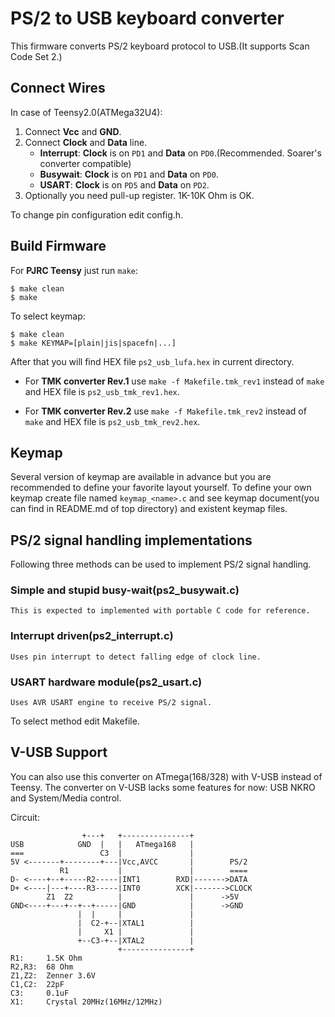 PS/2 to USB keyboard converter
==============================
This firmware converts PS/2 keyboard protocol to USB.(It supports Scan Code Set 2.)


Connect Wires
-------------
In case of Teensy2.0(ATMega32U4):

1. Connect **Vcc** and **GND**.
2. Connect **Clock** and **Data** line. 
    - **Interrupt**:   **Clock** is on `PD1` and **Data** on `PD0`.(Recommended. Soarer's converter compatible)
    - **Busywait**:    **Clock** is on `PD1` and **Data** on `PD0`.
    - **USART**:       **Clock** is on `PD5` and **Data** on `PD2`.
3. Optionally you need pull-up register. 1K-10K Ohm is OK.

To change pin configuration edit config.h.


Build Firmware
--------------
For **PJRC Teensy** just run `make`:

    $ make clean
    $ make

To select keymap:

    $ make clean
    $ make KEYMAP=[plain|jis|spacefn|...]

After that you will find HEX file `ps2_usb_lufa.hex` in current directory.


- For **TMK converter Rev.1** use `make -f Makefile.tmk_rev1` instead of `make` and HEX file is `ps2_usb_tmk_rev1.hex`.

- For **TMK converter Rev.2** use `make -f Makefile.tmk_rev2` instead of `make` and HEX file is `ps2_usb_tmk_rev2.hex`.


Keymap
------
Several version of keymap are available in advance but you are recommended to define your favorite layout yourself. To define your own keymap create file named `keymap_<name>.c` and see keymap document(you can find in README.md of top directory) and existent keymap files.


PS/2 signal handling implementations
------------------------------------
Following three methods can be used to implement PS/2 signal handling.

### Simple and stupid busy-wait(ps2_busywait.c)
    This is expected to implemented with portable C code for reference.
### Interrupt driven(ps2_interrupt.c)
    Uses pin interrupt to detect falling edge of clock line.
### USART hardware module(ps2_usart.c)
    Uses AVR USART engine to receive PS/2 signal.

To select method edit Makefile.


V-USB Support
-------------
You can also use this converter on ATmega(168/328) with V-USB instead of Teensy.
The converter on V-USB lacks some features for now: USB NKRO and System/Media control.

Circuit:

                    +---+   +---------------+
    USB            GND  |   |   ATmega168   |
    ===                 C3  |               |
    5V <-------+--------+---|Vcc,AVCC       |        PS/2
               R1           |               |        ====
    D- <----+--+-----R2-----|INT1        RXD|------->DATA
    D+ <----|---+----R3-----|INT0        XCK|------->CLOCK
            Z1  Z2          |               |      ->5V
    GND<----+---+--+--+-----|GND            |      ->GND
                   |  |     |               |
                   |  C2-+--|XTAL1          |
                   |     X1 |               |
                   +--C3-+--|XTAL2          |
                            +---------------+
    R1:     1.5K Ohm
    R2,R3:  68 Ohm
    Z1,Z2:  Zenner 3.6V
    C1,C2:  22pF
    C3:     0.1uF
    X1:     Crystal 20MHz(16MHz/12MHz)

